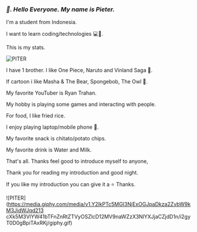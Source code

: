 ### ***👋. Hello Everyone.*** ***My name is Pieter.***

I'm a student from Indonesia.

I want to learn coding/technologies 💻🚀.

This is my stats.

![PITER](https://github-readme-stats.vercel.app/api?username=Piter&show_icons=true&theme=dark#gh-dark-mode-only)

I have 1 brother. I like One Piece, Naruto and Vinland Saga 🔪.

If cartoon i like Masha & The Bear, Spongebob, The Owl 🦉.

My favorite YouTuber is Ryan Trahan.

My hobby is playing some games and interacting with people.

For food, I like fried rice.

I enjoy playing laptop/mobile phone 📱.

My favorite snack is chitato/potato chips.

My favorite drink is Water and Milk.

That's all. Thanks feel good to introduce myself to anyone,

Thank you for reading my introduction and good night.

If you like my introduction you can give it a ⭐ Thanks.

![PITER](https://media.giphy.com/media/v1.Y2lkPTc5MGI3NjExOGJpaDkza2ZvbW9kM3JidWJqd213 cXk5M3VlYW41bTFnZnRtZTVyOSZlcD12MV9naWZzX3NlYXJjaCZjdD1n/i2gyT0D0gBpiTAxRKj/giphy.gif)
